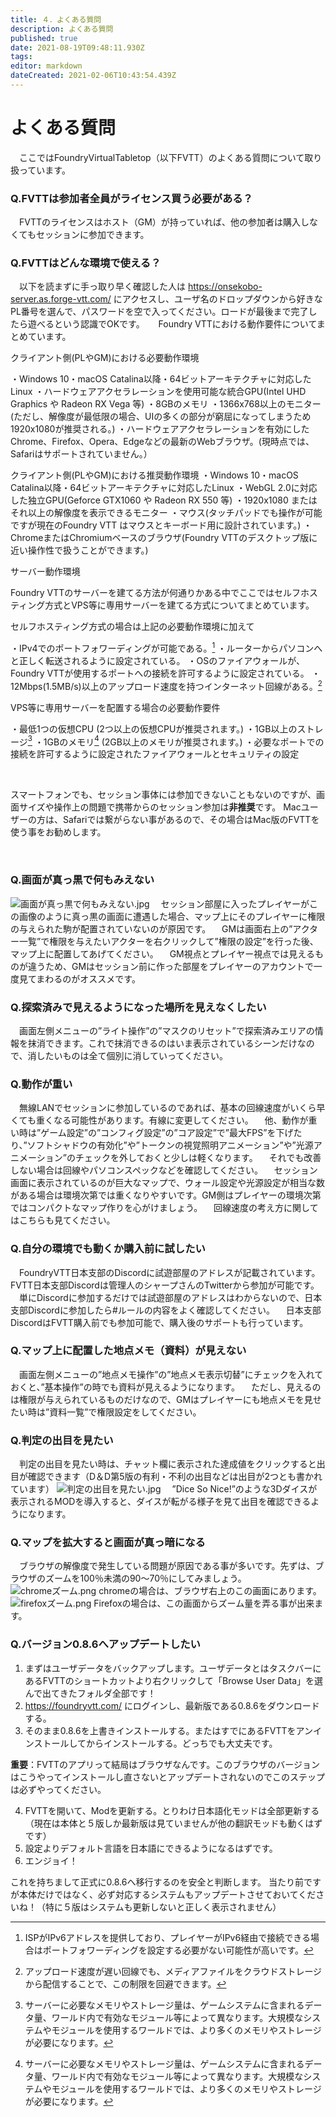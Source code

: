 ```yaml
---
title: ４．よくある質問
description: よくある質問
published: true
date: 2021-08-19T09:48:11.930Z
tags: 
editor: markdown
dateCreated: 2021-02-06T10:43:54.439Z
---
```


# よくある質問
　ここではFoundryVirtualTabletop（以下FVTT）のよくある質問について取り扱っています。

### Q.FVTTは参加者全員がライセンス買う必要がある？
　FVTTのライセンスはホスト（GM）が持っていれば、他の参加者は購入しなくてもセッションに参加できます。
 <br />
### Q.FVTTはどんな環境で使える？

　以下を読まずに手っ取り早く確認した人は https://onsekobo-server.as.forge-vtt.com/ にアクセスし、ユーザ名のドロップダウンから好きなPL番号を選んで、パスワードを空で入ってください。ロードが最後まで完了したら遊べるという認識でOKです。
　
 Foundry VTTにおける動作要件についてまとめています。

クライアント側(PLやGM)における必要動作環境

・Windows 10・macOS Catalina以降・64ビットアーキテクチャに対応したLinux
・ハードウェアアクセラレーションを使用可能な統合GPU(Intel UHD Graphics や Radeon RX Vega 等)
・8GBのメモリ
・1366x768以上のモニター (ただし、解像度が最低限の場合、UIの多くの部分が窮屈になってしまうため1920x1080が推奨される。)
・ハードウェアアクセラレーションを有効にしたChrome、Firefox、Opera、Edgeなどの最新のWebブラウザ。(現時点では、Safariはサポートされていません。）

クライアント側(PLやGM)における推奨動作環境
・Windows 10・macOS Catalina以降・64ビットアーキテクチャに対応したLinux
・WebGL 2.0に対応した独立GPU(Geforce GTX1060 や Radeon RX 550 等)
・1920x1080 またはそれ以上の解像度を表示できるモニター
・マウス(タッチパッドでも操作が可能ですが現在のFoundry VTT はマウスとキーボード用に設計されています。)
・ChromeまたはChromiumベースのブラウザ(Foundry VTTのデスクトップ版に近い操作性で扱うことができます。)

サーバー動作環境

Foundry VTTのサーバーを建てる方法が何通りかある中でここではセルフホスティング方式とVPS等に専用サーバーを建てる方式についてまとめています。

セルフホスティング方式の場合は上記の必要動作環境に加えて

・IPv4でのポートフォワーディングが可能である。[^1]
・ルーターからパソコンへと正しく転送されるように設定されている。
・OSのファイアウォールが、Foundry VTTが使用するポートへの接続を許可するように設定されている。
・12Mbps(1.5MB/s)以上のアップロード速度を持つインターネット回線がある。[^2]


[^1]:ISPがIPv6アドレスを提供しており、プレイヤーがIPv6経由で接続できる場合はポートフォワーディングを設定する必要がない可能性が高いです。

[^2]:アップロード速度が遅い回線でも、メディアファイルをクラウドストレージから配信することで、この制限を回避できます。


VPS等に専用サーバーを配置する場合の必要動作要件

・最低1つの仮想CPU (2つ以上の仮想CPUが推奨されます。)
・1GB以上のストレージ[^3]
・1GBのメモリ[^3] (2GB以上のメモリが推奨されます。)
・必要なポートでの接続を許可するように設定されたファイアウォールとセキュリティの設定 

[^3]:サーバーに必要なメモリやストレージ量は、ゲームシステムに含まれるデータ量、ワールド内で有効なモジュール等によって異なります。大規模なシステムやモジュールを使用するワールドでは、より多くのメモリやストレージが必要になります。

<br />
 
スマートフォンでも、セッション事体には参加できないこともないのですが、画面サイズや操作上の問題で携帯からのセッション参加は**非推奨**です。
Macユーザーの方は、Safariでは繋がらない事があるので、その場合はMac版のFVTTを使う事をお勧めします。

 <br />
 
### Q.画面が真っ黒で何もみえない
![画面が真っ黒で何もみえない.jpg](/images/japanese-community/画面が真っ黒で何もみえない.jpg)
　セッション部屋に入ったプレイヤーがこの画像のように真っ黒の画面に遭遇した場合、マップ上にそのプレイヤーに権限の与えられた駒が配置されていないのが原因です。
　GMは画面右上の”アクター一覧”で権限を与えたいアクターを右クリックして”権限の設定”を行った後、マップ上に配置してあげてください。
　GM視点とプレイヤー視点では見えるものが違うため、GMはセッション前に作った部屋をプレイヤーのアカウントで一度見てまわるのがオススメです。
 <br />
### Q.探索済みで見えるようになった場所を見えなくしたい
　画面左側メニューの”ライト操作”の”マスクのリセット”で探索済みエリアの情報を抹消できます。これで抹消できるのはいま表示されているシーンだけなので、消したいものは全て個別に消していってください。
 <br />
### Q.動作が重い
　無線LANでセッションに参加しているのであれば、基本の回線速度がいくら早くても重くなる可能性があります。有線に変更してください。
　他、動作が重い時は”ゲーム設定”の”コンフィグ設定”の”コア設定”で”最大FPS”を下げたり、”ソフトシャドウの有効化”や”トークンの視覚照明アニメーション”や”光源アニメーション”のチェックを外しておくと少しは軽くなります。
　それでも改善しない場合は回線やパソコンスペックなどを確認してください。
　セッション画面に表示されているのが巨大なマップで、ウォール設定や光源設定が相当な数がある場合は環境次第では重くなりやすいです。GM側はプレイヤーの環境次第ではコンパクトなマップ作りを心がけましょう。
　回線速度の考え方に関してはこちらも見てください。
 <br />
### Q.自分の環境でも動くか購入前に試したい
　FoundryVTT日本支部のDiscordに試遊部屋のアドレスが記載されています。FVTT日本支部Discordは管理人のシャープさんのTwitterから参加が可能です。
　単にDiscordに参加するだけでは試遊部屋のアドレスはわからないので、日本支部Discordに参加したら#ルールの内容をよく確認してください。
　日本支部DiscordはFVTT購入前でも参加可能で、購入後のサポートも行っています。
 <br />
### Q.マップ上に配置した地点メモ（資料）が見えない
　画面左側メニューの”地点メモ操作”の”地点メモ表示切替”にチェックを入れておくと、”基本操作”の時でも資料が見えるようになります。
　ただし、見えるのは権限が与えられているものだけなので、GMはプレイヤーにも地点メモを見せたい時は”資料一覧”で権限設定をしてください。
 <br />
### Q.判定の出目を見たい
　判定の出目を見たい時は、チャット欄に表示された達成値をクリックすると出目が確認できます（D＆D第5版の有利・不利の出目などは出目が2つとも書かれています）
![判定の出目を見たい.jpg](/images/japanese-community/判定の出目を見たい.jpg)
　”Dice So Nice!”のような3Dダイスが表示されるMODを導入すると、ダイスが転がる様子を見て出目を確認できるようになります。
 <br />
 ### Q.マップを拡大すると画面が真っ暗になる
　ブラウザの解像度で発生している問題が原因である事が多いです。先ずは、ブラウザのズームを100％未満の90～70％にしてみましょう。
![chromeズーム.png](/images/japanese-community/chromeズーム.png)
chromeの場合は、ブラウザ右上のこの画面にあります。
![firefoxズーム.png](/images/japanese-community/firefoxズーム.png)
Firefoxの場合は、この画面からズーム量を弄る事が出来ます。
<br />
 ### Q.バージョン0.8.6へアップデートしたい
1. まずはユーザデータをバックアップします。ユーザデータとはタスクバーにあるFVTTのショートカットより右クリックして「Browse User Data」を選んで出てきたフォルダ全部です！
1. https://foundryvtt.com/ にログインし、最新版である0.8.6をダウンロードする。
1. そのまま0.8.6を上書きインストールする。またはすでにあるFVTTをアンインストールしてからインストールする。どっちでも大丈夫です。


**重要**：FVTTのアプリって結局はブラウザなんです。このブラウザのバージョンはこうやってインストールし直さないとアップデートされないのでこのステップは必ずやってください。


4. FVTTを開いて、Modを更新する。とりわけ日本語化モッドは全部更新する（現在は本体と５版しか最新版は見ていませんが他の翻訳モッドも動くはずです）
1. 設定よりデフォルト言語を日本語にできるようになるはずです。
1. エンジョイ！

これを持ちまして正式に0.8.6へ移行するのを安全と判断します。
当たり前ですが本体だけではなく、必ず対応するシステムもアップデートさせておいてくださいね！（特に５版はシステムも更新しないと正しく表示されません）
<br />